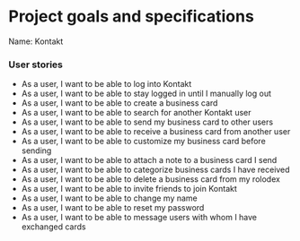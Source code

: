 # Project goals and specifications

Name: Kontakt

### User stories

* As a user, I want to be able to log into Kontakt
* As a user, I want to be able to stay logged in until I manually log out
* As a user, I want to be able to create a business card
* As a user, I want to be able to search for another Kontakt user 
* As a user, I want to be able to send my business card to other users
* As a user, I want to be able to receive a business card from another user
* As a user, I want to be able to customize my business card before sending 
* As a user, I want to be able to attach a note to a business card I send
* As a user, I want to be able to categorize business cards I have received 
* As a user, I want to be able to delete a business card from my rolodex
* As a user, I want to be able to invite friends to join Kontakt 
* As a user, I want to be able to change my name
* As a user, I want to be able to reset my password 
* As a user, I want to be able to message users with whom I have exchanged cards